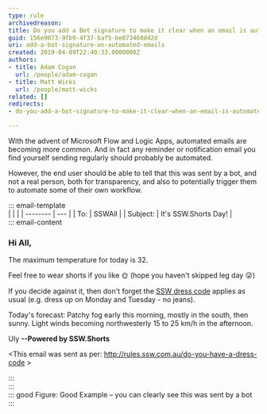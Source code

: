 ```yaml
---
type: rule
archivedreason: 
title: Do you add a Bot signature to make it clear when an email is automated?
guid: 156e9073-9fb9-4f37-baf5-be873468d42d
uri: add-a-bot-signature-on-automated-emails
created: 2019-04-09T22:40:33.0000000Z
authors:
- title: Adam Cogan
  url: /people/adam-cogan
- title: Matt Wicks
  url: /people/matt-wicks
related: []
redirects:
- do-you-add-a-bot-signature-to-make-it-clear-when-an-email-is-automated

---
```


With the advent of Microsoft Flow and Logic Apps, automated emails are becoming more common. And in fact any reminder or notification email you find yourself sending regularly should probably be automated.

However, the end user should be able to tell that this was sent by a bot, and not a real person, both for transparency, and also to potentially trigger them to automate some of their own workflow.

<!--endintro-->

::: email-template  
|          |     |
| -------- | --- |
| To:      | SSWAll |
| Subject: | It's SSW.Shorts Day! |  
::: email-content  

### Hi All,

The maximum temperature for today is 32.

Feel free to wear shorts if you like 🌞 (hope you haven't skipped leg day 😜)

If you decide against it, then don't forget the [SSW dress code](/do-you-have-a-dress-code) applies as usual (e.g. dress up on Monday and Tuesday - no jeans).

Today's forecast:
Patchy fog early this morning, mostly in the south, then sunny. Light winds becoming northwesterly 15 to 25 km/h in the afternoon.

Uly
**--Powered by SSW.Shorts**

&lt;This email was sent as per: http://rules.ssw.com.au/do-you-have-a-dress-code &gt; 

:::  
:::  
::: good
Figure: Good Example – you can clearly see this was sent by a bot
:::
